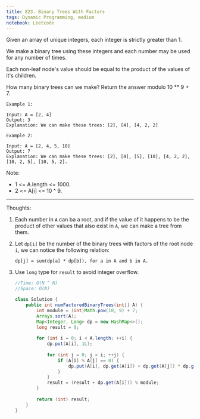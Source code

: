 ```yaml
---
title: 823. Binary Trees With Factors
tags: Dynamic Programming, medium
notebook: Leetcode
---
```


Given an array of unique integers, each integer is strictly greater than 1.

We make a binary tree using these integers and each number may be used for any number of times.

Each non-leaf node's value should be equal to the product of the values of it's children.

How many binary trees can we make?  Return the answer modulo 10 ** 9 + 7.
```
Example 1:

Input: A = [2, 4]
Output: 3
Explanation: We can make these trees: [2], [4], [4, 2, 2]
```

```
Example 2:

Input: A = [2, 4, 5, 10]
Output: 7
Explanation: We can make these trees: [2], [4], [5], [10], [4, 2, 2], [10, 2, 5], [10, 5, 2].
```
 

Note:

- 1 <= A.length <= 1000.
- 2 <= A[i] <= 10 ^ 9.

---------- 
Thoughts:
1. Each number in `A` can ba a root, and if the value of it happens to be the product of other values that also exist in `A`, we can make a tree from them.
2. Let `dp[i]` be the number of the binary trees with factors of the root node `i`, we can notice the following relation:
    ```
    dp[j] = sum(dp[a] * dp[b]), for a in A and b in A.
    ``` 
3. Use `long` type for `result` to avoid integer overflow.


    ```Java
    //Time: O(N ^ N)
    //Space: O(N)

    class Solution {
        public int numFactoredBinaryTrees(int[] A) {
            int module = (int)Math.pow(10, 9) + 7;
            Arrays.sort(A);
            Map<Integer, Long> dp = new HashMap<>();
            long result = 0;
            
            for (int i = 0; i < A.length; ++i) {
                dp.put(A[i], 1L);
                
                for (int j = 0; j < i; ++j) {
                    if (A[i] % A[j] == 0) {
                        dp.put(A[i], dp.get(A[i]) + dp.get(A[j]) * dp.getOrDefault(A[i] / A[j], 0L));
                    }
                }
                result = (result + dp.get(A[i])) % module;
            }
            
            return (int) result;
        }
    }
    ```